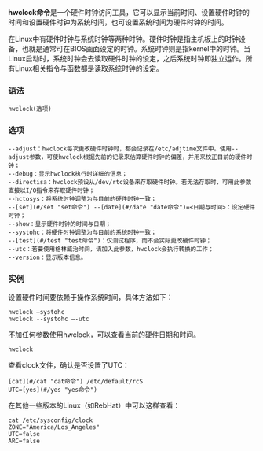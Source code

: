 **hwclock命令**是一个硬件时钟访问工具，它可以显示当前时间、设置硬件时钟的时间和设置硬件时钟为系统时间，也可设置系统时间为硬件时钟的时间。

在Linux中有硬件时钟与系统时钟等两种时钟。硬件时钟是指主机板上的时钟设备，也就是通常可在BIOS画面设定的时钟。系统时钟则是指kernel中的时钟。当Linux启动时，系统时钟会去读取硬件时钟的设定，之后系统时钟即独立运作。所有Linux相关指令与函数都是读取系统时钟的设定。

### 语法  

```
hwclock(选项)
```

### 选项  

```
--adjust：hwclock每次更改硬件时钟时，都会记录在/etc/adjtime文件中。使用--adjust参数，可使hwclock根据先前的记录来估算硬件时钟的偏差，并用来校正目前的硬件时钟；
--debug：显示hwclock执行时详细的信息；
--directisa：hwclock预设从/dev/rtc设备来存取硬件时钟。若无法存取时，可用此参数直接以I/O指令来存取硬件时钟；
--hctosys：将系统时钟调整为与目前的硬件时钟一致；
--[set](#/set "set命令") --[date](#/date "date命令")=<日期与时间>：设定硬件时钟；
--show：显示硬件时钟的时间与日期；
--systohc：将硬件时钟调整为与目前的系统时钟一致；
--[test](#/test "test命令")：仅测试程序，而不会实际更改硬件时钟；
--utc：若要使用格林威治时间，请加入此参数，hwclock会执行转换的工作；
--version：显示版本信息。
```

### 实例  

设置硬件时间要依赖于操作系统时间，具体方法如下：

```
hwclock –systohc
hwclock --systohc –-utc
```

不加任何参数使用hwclock，可以查看当前的硬件日期和时间。

```
hwclock
```

查看clock文件，确认是否设置了UTC：

```
[cat](#/cat "cat命令") /etc/default/rcS 
UTC=[yes](#/yes "yes命令")
```

在其他一些版本的Linux（如RebHat）中可以这样查看：

```
cat /etc/sysconfig/clock
ZONE="America/Los_Angeles"
UTC=false
ARC=false
```